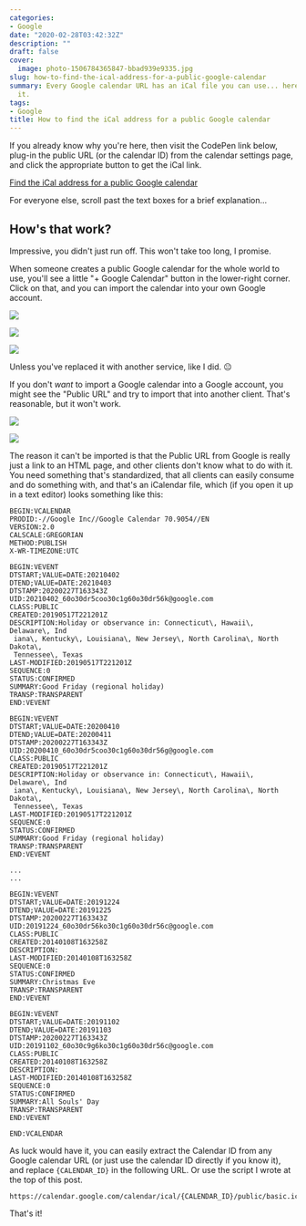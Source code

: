 ```yaml
---
categories:
- Google
date: "2020-02-28T03:42:32Z"
description: ""
draft: false
cover:
  image: photo-1506784365847-bbad939e9335.jpg
slug: how-to-find-the-ical-address-for-a-public-google-calendar
summary: Every Google calendar URL has an iCal file you can use... here's how to find
  it.
tags:
- Google
title: How to find the iCal address for a public Google calendar
---
```

If you already know why you're here, then visit the CodePen link below, plug-in the public URL (or the calendar ID) from the calendar settings page, and click the appropriate button to get the iCal link.

[Find the iCal address for a public Google calendar](https://codepen.io/astrangegame/pen/azvazpJ)

For everyone else, scroll past the text boxes for a brief explanation...

## How's that work?

Impressive, you didn't just run off. This won't take too long, I promise.

When someone creates a public Google calendar for the whole world to use, you'll see a little "+ Google Calendar" button in the lower-right corner. Click on that, and you can import the calendar into your own Google account.

![](https://grantwinney.com/content/images/2020/02/google-calendar-html.png)

![](https://grantwinney.com/content/images/2020/02/google-calendar-add-prompt.png)

![](https://grantwinney.com/content/images/2020/02/google-calendar-calendar-added.png)

Unless you've replaced it with another service, like I did. 😐

If you don't _want_ to import a Google calendar into a Google account, you might see the "Public URL" and try to import that into another client. That's reasonable, but it won't work.

![](https://grantwinney.com/content/images/2020/02/google-calendar-settings.png)

![](https://grantwinney.com/content/images/2020/02/import-calendar-error.png)

The reason it can't be imported is that the Public URL from Google is really just a link to an HTML page, and other clients don't know what to do with it. You need something that's standardized, that all clients can easily consume and do something with, and that's an iCalendar file, which (if you open it up in a text editor) looks something like this:

```none
BEGIN:VCALENDAR
PRODID:-//Google Inc//Google Calendar 70.9054//EN
VERSION:2.0
CALSCALE:GREGORIAN
METHOD:PUBLISH
X-WR-TIMEZONE:UTC

BEGIN:VEVENT
DTSTART;VALUE=DATE:20210402
DTEND;VALUE=DATE:20210403
DTSTAMP:20200227T163343Z
UID:20210402_60o30dr5coo30c1g60o30dr56k@google.com
CLASS:PUBLIC
CREATED:20190517T221201Z
DESCRIPTION:Holiday or observance in: Connecticut\, Hawaii\, Delaware\, Ind
 iana\, Kentucky\, Louisiana\, New Jersey\, North Carolina\, North Dakota\, 
 Tennessee\, Texas
LAST-MODIFIED:20190517T221201Z
SEQUENCE:0
STATUS:CONFIRMED
SUMMARY:Good Friday (regional holiday)
TRANSP:TRANSPARENT
END:VEVENT

BEGIN:VEVENT
DTSTART;VALUE=DATE:20200410
DTEND;VALUE=DATE:20200411
DTSTAMP:20200227T163343Z
UID:20200410_60o30dr5coo30c1g60o30dr56g@google.com
CLASS:PUBLIC
CREATED:20190517T221201Z
DESCRIPTION:Holiday or observance in: Connecticut\, Hawaii\, Delaware\, Ind
 iana\, Kentucky\, Louisiana\, New Jersey\, North Carolina\, North Dakota\, 
 Tennessee\, Texas
LAST-MODIFIED:20190517T221201Z
SEQUENCE:0
STATUS:CONFIRMED
SUMMARY:Good Friday (regional holiday)
TRANSP:TRANSPARENT
END:VEVENT

...
...

BEGIN:VEVENT
DTSTART;VALUE=DATE:20191224
DTEND;VALUE=DATE:20191225
DTSTAMP:20200227T163343Z
UID:20191224_60o30dr56ko30c1g60o30dr56c@google.com
CLASS:PUBLIC
CREATED:20140108T163258Z
DESCRIPTION:
LAST-MODIFIED:20140108T163258Z
SEQUENCE:0
STATUS:CONFIRMED
SUMMARY:Christmas Eve
TRANSP:TRANSPARENT
END:VEVENT

BEGIN:VEVENT
DTSTART;VALUE=DATE:20191102
DTEND;VALUE=DATE:20191103
DTSTAMP:20200227T163343Z
UID:20191102_60o30c9g6ko30c1g60o30dr56c@google.com
CLASS:PUBLIC
CREATED:20140108T163258Z
DESCRIPTION:
LAST-MODIFIED:20140108T163258Z
SEQUENCE:0
STATUS:CONFIRMED
SUMMARY:All Souls' Day
TRANSP:TRANSPARENT
END:VEVENT

END:VCALENDAR
```

As luck would have it, you can easily extract the Calendar ID from any Google calendar URL (or just use the calendar ID directly if you know it), and replace `{CALENDAR_ID}` in the following URL. Or use the script I wrote at the top of this post.

```none
https://calendar.google.com/calendar/ical/{CALENDAR_ID}/public/basic.ics
```

That's it!